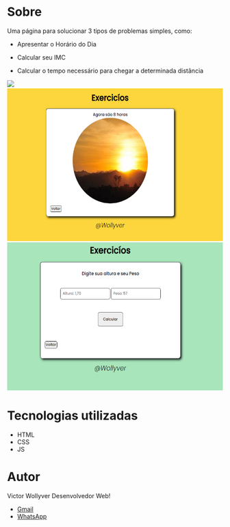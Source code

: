 # Sobre

Uma página para solucionar 3 tipos de problemas simples, como:

- Apresentar o Horário do Dia

- Calcular seu IMC

- Calcular o tempo necessário para chegar a determinada distância

<img src="/C:/Users/User/Desktop/Hora do Dia/assets/img/home.png" height="300">
<img src="assets\img\dia.png" height="357">
<img src="assets\img\imc.png" height="346">


# Tecnologias utilizadas

- HTML
- CSS
- JS

# Autor

Victor Wollyver Desenvolvedor Web!

- <a href="mailto:victorwollyver50@gmail.com">Gmail</a>
- <a href="https://api.whatsapp.com/send?phone=5519981171034">WhatsApp</a>